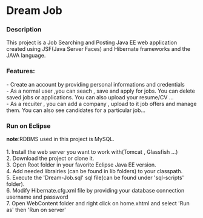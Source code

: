 <h1>Dream Job</h1>

<h3>Description</h3>
This project is a Job Searching and Posting Java EE web application created using JSF(Java Server Faces) and Hibernate frameworks and the JAVA language.
<h3>Features:</h3>
- Create an account by providing personal informations and credentials<br/>
- As a normal user ,you can seach , save and apply for jobs. You can delete saved jobs or applications. You can also upload your resume/CV ...<br/>
- As a recuiter , you can add a company , upload to it job offers and manage them. You can also see candidates for a particular job...
<h3>Run on Eclipse</h3>
<b>note</b>:RDBMS used in this project is MySQL.<br/><br/>
1. Install the web server you want to work with(Tomcat , Glassfish ...)<br/>
2. Download the project or clone it.<br/>
3. Open Root folder in your favorite Eclipse Java EE version.<br/>
4. Add needed librairies (can be found in lib folders) to your classpath.<br/>
5. Execute the 'Dream-Job.sql' sql file(can be found under 'sql-scripts' folder).<br/>
6. Modify Hibernate.cfg.xml file by providing your database connection username and password<br/>
7. Open WebContent folder and right click on home.xhtml and select 'Run as' then 'Run on server'
